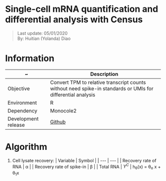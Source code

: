# Single-cell mRNA quantification and differential analysis with Census
> Last update: 05/01/2020 <br>
> By: Huitian (Yolanda) Diao

# Information 
| ~ | Description |
| --- | --- |
| Objective | Convert TPM to relative transcript counts without need spike-in standards or UMIs for differential analysis |
| Environment | R |
| Dependency | Monocole2 |
| Development release | [Github](https://github.com/cole-trapnell-lab/monocle-release) |

# Algorithm
1. Cell lysate recovery:
| Variable | Symbol |
| --- | --- |
| Recovery rate of RNA |  α |
| Recovery rate of spike-in | β |
| Total RNA | *Y<sup>C</sup>* |
 h<sub>&theta;</sub>(x) = &theta;<sub>o</sub> x + &theta;<sub>1</sub>x
